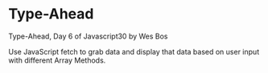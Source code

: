 # Type-Ahead
Type-Ahead, Day 6 of Javascript30 by Wes Bos

Use JavaScript fetch to grab data and display that data based on user input with different Array Methods. 
